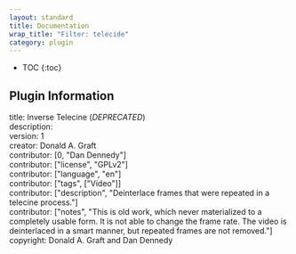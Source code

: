 ```yaml
---
layout: standard
title: Documentation
wrap_title: "Filter: telecide"
category: plugin
---
```

* TOC
{:toc}

## Plugin Information

title: Inverse Telecine (*DEPRECATED*)  
description:   
version: 1  
creator: Donald A. Graft  
contributor: [0, "Dan Dennedy"]  
contributor: ["license", "GPLv2"]  
contributor: ["language", "en"]  
contributor: ["tags", ["Video"]]  
contributor: ["description", "Deinterlace frames that were repeated in a telecine process."]  
contributor: ["notes", "This is old work, which never materialized to a completely usable form. It is not able to change the frame rate. The video is deinterlaced in a smart manner, but repeated frames are not removed."]  
copyright: Donald A. Graft and Dan Dennedy  
